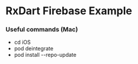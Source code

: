 # RxDart Firebase Example

### Useful commands (Mac)

- cd iOS
- pod deintegrate
- pod install --repo-update
